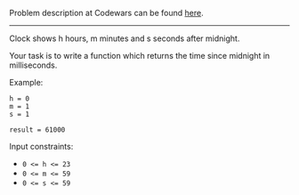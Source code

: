 Problem description at Codewars can be found
[here](https://www.codewars.com/kata/55f9bca8ecaa9eac7100004a/train/python).

-------------

Clock shows h hours, m minutes and s seconds after midnight.

Your task is to write a function which returns the time since midnight in milliseconds.

Example:
```
h = 0
m = 1
s = 1

result = 61000
```

Input constraints:
* `0 <= h <= 23`
* `0 <= m <= 59`
* `0 <= s <= 59`

